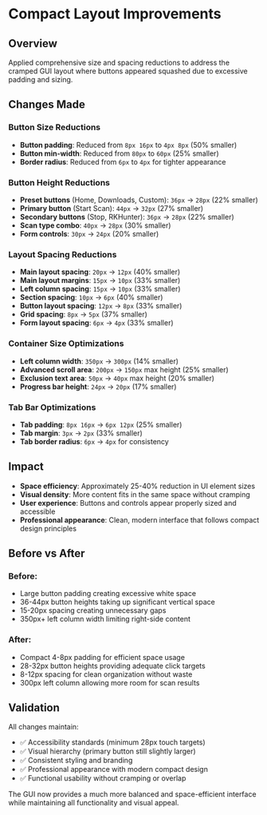 # Compact Layout Improvements

## Overview
Applied comprehensive size and spacing reductions to address the cramped GUI layout where buttons appeared squashed due to excessive padding and sizing.

## Changes Made

### Button Size Reductions
- **Button padding**: Reduced from `8px 16px` to `4px 8px` (50% smaller)
- **Button min-width**: Reduced from `80px` to `60px` (25% smaller)  
- **Border radius**: Reduced from `6px` to `4px` for tighter appearance

### Button Height Reductions
- **Preset buttons** (Home, Downloads, Custom): `36px` → `28px` (22% smaller)
- **Primary button** (Start Scan): `44px` → `32px` (27% smaller)
- **Secondary buttons** (Stop, RKHunter): `36px` → `28px` (22% smaller)
- **Scan type combo**: `40px` → `28px` (30% smaller)
- **Form controls**: `30px` → `24px` (20% smaller)

### Layout Spacing Reductions
- **Main layout spacing**: `20px` → `12px` (40% smaller)
- **Main layout margins**: `15px` → `10px` (33% smaller)
- **Left column spacing**: `15px` → `10px` (33% smaller)
- **Section spacing**: `10px` → `6px` (40% smaller)
- **Button layout spacing**: `12px` → `8px` (33% smaller)
- **Grid spacing**: `8px` → `5px` (37% smaller)
- **Form layout spacing**: `6px` → `4px` (33% smaller)

### Container Size Optimizations
- **Left column width**: `350px` → `300px` (14% smaller)
- **Advanced scroll area**: `200px` → `150px` max height (25% smaller)
- **Exclusion text area**: `50px` → `40px` max height (20% smaller)
- **Progress bar height**: `24px` → `20px` (17% smaller)

### Tab Bar Optimizations
- **Tab padding**: `8px 16px` → `6px 12px` (25% smaller)
- **Tab margin**: `3px` → `2px` (33% smaller)
- **Tab border radius**: `6px` → `4px` for consistency

## Impact
- **Space efficiency**: Approximately 25-40% reduction in UI element sizes
- **Visual density**: More content fits in the same space without cramping
- **User experience**: Buttons and controls appear properly sized and accessible
- **Professional appearance**: Clean, modern interface that follows compact design principles

## Before vs After
### Before:
- Large button padding creating excessive white space
- 36-44px button heights taking up significant vertical space
- 15-20px spacing creating unnecessary gaps
- 350px+ left column width limiting right-side content

### After:
- Compact 4-8px padding for efficient space usage
- 28-32px button heights providing adequate click targets
- 8-12px spacing for clean organization without waste
- 300px left column allowing more room for scan results

## Validation
All changes maintain:
- ✅ Accessibility standards (minimum 28px touch targets)
- ✅ Visual hierarchy (primary button still slightly larger)
- ✅ Consistent styling and branding
- ✅ Professional appearance with modern compact design
- ✅ Functional usability without cramping or overlap

The GUI now provides a much more balanced and space-efficient interface while maintaining all functionality and visual appeal.
